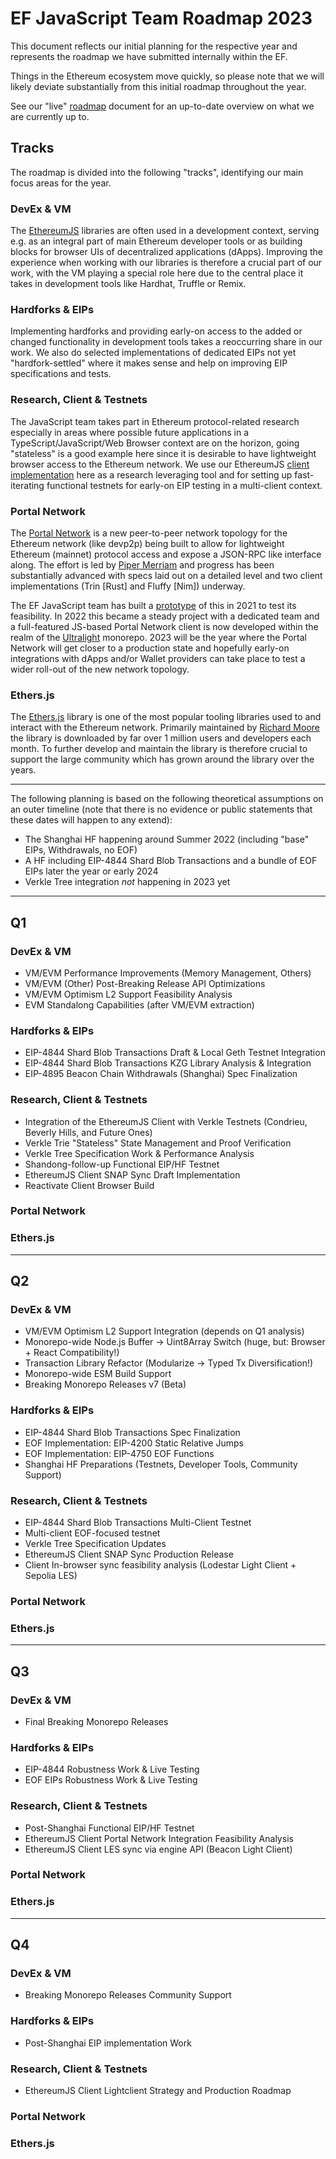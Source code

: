 # EF JavaScript Team Roadmap 2023

This document reflects our initial planning for the respective year and represents
the roadmap we have submitted internally within the EF.

Things in the Ethereum ecosystem move quickly, so please note that we will likely deviate
substantially from this initial roadmap throughout the year.

See our "live" [roadmap](./README.md) document for an up-to-date overview on what we
are currently up to.

## Tracks

The roadmap is divided into the following "tracks", identifying our main focus areas
for the year.

### DevEx & VM

The [EthereumJS](https://github.com/ethereumjs/ethereumjs-monorepo) libraries are often used in a development context, serving e.g. as an integral part of main Ethereum developer tools or as building blocks for browser UIs of decentralized applications (dApps). Improving the experience when working with our libraries is therefore a crucial part of our work, with the VM playing a special role here due to the central place it takes in development tools like Hardhat, Truffle or Remix.

### Hardforks & EIPs

Implementing hardforks and providing early-on access to the added or changed functionality in development tools takes a reoccurring share in our work. We also do selected implementations of dedicated EIPs not yet "hardfork-settled" where it makes sense and help on improving EIP specifications and tests.

### Research, Client & Testnets

The JavaScript team takes part in Ethereum protocol-related research especially in areas where possible future applications in a TypeScript/JavaScript/Web Browser context are on the horizon, going "stateless" is a good example here since it is desirable to have lightweight browser access to the Ethereum network. We use our EthereumJS [client implementation](https://github.com/ethereumjs/ethereumjs-monorepo/tree/master/packages/client) here as a research leveraging tool and for setting up fast-iterating functional testnets for early-on EIP testing in a multi-client context.

### Portal Network

The [Portal Network](https://github.com/ethereum/portal-network-specs) is a new peer-to-peer network topology for the Ethereum network (like devp2p) being built to allow for lightweight Ethereum (mainnet) protocol access and expose a JSON-RPC like interface along. The effort is led by [Piper Merriam](https://github.com/pipermerriam) and progress has been substantially advanced with specs laid out on a detailed level and two client implementations (Trin [Rust] and Fluffy [Nim]) underway.

The EF JavaScript team has built a [prototype](https://github.com/acolytec3/portalnetwork) of this in 2021 to test its feasibility. In 2022 this became a steady project with a dedicated team and a full-featured JS-based Portal Network client is now developed within the realm of the [Ultralight](https://github.com/ethereumjs/ultralight) monorepo. 2023 will be the year where the Portal Network will get closer to a production state and hopefully early-on integrations with dApps and/or Wallet providers can take place to test a wider roll-out of the new network topology.

### Ethers.js

The [Ethers.js](https://github.com/ethers-io/ethers.js) library is one of the most popular tooling libraries used to and interact with the Ethereum network. Primarily maintained by [Richard Moore](https://github.com/ricmoo) the library is downloaded by far over 1 million users and developers each month. To further develop and maintain the library is therefore crucial to support the large community which has grown around the library over the years.

---

The following planning is based on the following theoretical assumptions on an outer timeline (note that there is no evidence or public statements that these dates will happen to any extend):


- The Shanghai HF happening around Summer 2022 (including "base" EIPs, Withdrawals, no EOF)
- A HF including EIP-4844 Shard Blob Transactions and a bundle of EOF EIPs later the year or early 2024
- Verkle Tree integration *not* happening in 2023 yet

---

## Q1

### DevEx & VM

- VM/EVM Performance Improvements (Memory Management, Others)
- VM/EVM (Other) Post-Breaking Release API Optimizations
- VM/EVM Optimism L2 Support Feasibility Analysis
- EVM Standalong Capabilities (after VM/EVM extraction)

### Hardforks & EIPs

- EIP-4844 Shard Blob Transactions Draft & Local Geth Testnet Integration
- EIP-4844 Shard Blob Transactions KZG Library Analysis & Integration
- EIP-4895 Beacon Chain Withdrawals (Shanghai) Spec Finalization

### Research, Client & Testnets

- Integration of the EthereumJS Client with Verkle Testnets (Condrieu, Beverly Hills, and Future Ones)
- Verkle Trie "Stateless" State Management and Proof Verification
- Verkle Tree Specification Work & Performance Analysis
- Shandong-follow-up Functional EIP/HF Testnet
- EthereumJS Client SNAP Sync Draft Implementation
- Reactivate Client Browser Build

### Portal Network



### Ethers.js



---

## Q2

### DevEx & VM

- VM/EVM Optimism L2 Support Integration (depends on Q1 analysis)
- Monorepo-wide Node.js Buffer -> Uint8Array Switch (huge, but: Browser + React Compatibility!)
- Transaction Library Refactor (Modularize -> Typed Tx Diversification!)
- Monorepo-wide ESM Build Support
- Breaking Monorepo Releases v7 (Beta)

### Hardforks & EIPs

- EIP-4844 Shard Blob Transactions Spec Finalization
- EOF Implementation: EIP-4200 Static Relative Jumps
- EOF Implementation: EIP-4750 EOF Functions
- Shanghai HF Preparations (Testnets, Developer Tools, Community Support)

### Research, Client & Testnets

- EIP-4844 Shard Blob Transactions Multi-Client Testnet
- Multi-client EOF-focused testnet
- Verkle Tree Specification Updates
- EthereumJS Client SNAP Sync Production Release
- Client In-browser sync feasibility analysis (Lodestar Light Client + Sepolia LES)

### Portal Network


### Ethers.js


---

## Q3

### DevEx & VM

- Final Breaking Monorepo Releases

### Hardforks & EIPs

- EIP-4844 Robustness Work & Live Testing
- EOF EIPs Robustness Work & Live Testing

### Research, Client & Testnets

- Post-Shanghai Functional EIP/HF Testnet
- EthereumJS Client Portal Network Integration Feasibility Analysis
- EthereumJS Client LES sync via engine API (Beacon Light Client)

### Portal Network


### Ethers.js


---

## Q4

### DevEx & VM

- Breaking Monorepo Releases Community Support

### Hardforks & EIPs

- Post-Shanghai EIP implementation Work

### Research, Client & Testnets

- EthereumJS Client Lightclient Strategy and Production Roadmap

### Portal Network



### Ethers.js




